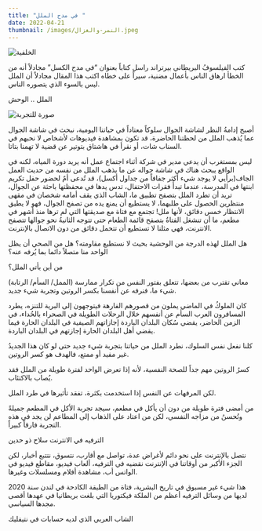 ```yaml
---
title: "في مدح الملل "
date: 2022-04-21
thumbnail: /images/النمر-والغزال.jpeg
---
```

![الخلفية](/images/أبطال-حرامي-السيارات.jpeg)

كتب الفيلسوفُ البريطاني بيرتراند راسل كتاباً بعنوان “في مدح الكسل” مجادلاً أنه من الخطأ ارهاق الناس بأعمال مضنية، سيراً على خطاه اكتب هذا المقال مجادلاً أن الملل ليس بالسوء الذي يتصوره الناس.

الملل .. الوحش

![صورة للتجربة](/images/إسلام-الجيزاوي-عمر-الشققي-.png)

أصبح إدامةُ النظر لشاشة الجوال سلوكاً معتاداً في حياتنا اليومية، نبحث في شاشة الجوال عما يُذهب الملل من لحظتنا الحاضرة، قد تكون بمشاهدة فيديوهات لأشخاص لا نحبهم في السناب شات، أو نقرأ في هاشتاق بتوتير عن قضية لا تهمنا بتاتا.

ليس بمستغرب أن يدعي مدير في شركة  أثناء اجتماع عمل أنه يريد دورة المياه، لكنه في الواقع يبحث هناك في شاشة جواله عن ما يذهب الملل من نفسه من حديث العمل الجاف(برأيي لا يوجد شيء أكثر جفافاً من جداول أكسل)، قد تُدعى أمٌ لحضور حفل تكريم ابنتها في المدرسة، عندما تبدأُ  فقرات الاحتفال، تدس يدها في محفظتها باحثة عن الجوال، تريد أن تطرد الملل بتصفح تطبيق ما، الشاب الذي يقف أمامه شخصان في  مقهى منتظرين الحصول على طلبهما، لا يستطيع أن يمنع يده من تصفح الجوال، فهو لا يطيق الانتظار خمس دقائق، لأنها ملل!
تجتمع مع فتاة مع صديقتها التي لم ترها منذ أشهر في مطعم، ما أن تنشغل الفتاةُ بتصفح قائمة الطعام حتى تتوجه الثانيةُ نحو جوالها تتصفح الانترنت، فهي مثلنا لا تستطيع أن تتحمل دقائق من دون الاتصال بالإنترنت.

هل الملل لهذه الدرجة من الوحشية بحيث لا نستطيع مقاومته؟  هل من الصحي أن يظل الواحد منا متصلاً دائما بما يُرفه عنه؟

من أين يأتي الملل؟

(الممل/ السأم/ الرتابة) معاني تقترب من بعضها، تتعلق بفتور النفس من تكرار ممارسة شيء ما، فنرفه عن أنفسنا بكسر الروتين وتجربة شيء جديد.

كان الملوكُ في الماضي يملون من قصورهم الفارهة فيتوجهون إلى البرية للتنزه، يطرد المسافرون العرب السأم عن أنفسهم خلال الرحلات الطويلة في الصحراء بالحُداء، في الزمن الحاضر، يقضي سُكان البلدان الباردة إجازاتهم الصيفية في البلدان الحارة فيما يقضي أهل البلدان الحارة إجازتهم في البلدان الباردة.

كلنا نفعل نفس السلوك، نطرد الملل من حياتنا بتجربة شيء جديد حتى لو كان هذا الجديدُ غير مفيد أو ممتع، فالهدف هو كسر الروتين.

كسرُ الروتين مهم جداً للصحة النفسية، لأنه إذا تعرض الواحد لفترة طويلة من الملل فقد يُصاب بالاكتئاب.

لكن المرفهات عن النفس إذا استخدمت بكثرة، تفقد تأثيرها في طرد الملل.

من أمضى فترة طويلة من دون أن يأكل في مطعم، سيجد تجربة الأكل في المطعم جميلةً وتُحسنُ من مزاجه النفسي، لكن من اعتاد على الذهاب إلى المطاعم لن يجد في هذه التجربة فارقاً كبيراً.

الترفيه في الانترنت سلاح ذو حدين

نتصل بالإنترنت على نحو دائم لأغراض عدة، تواصل مع أقارب، نتسوق، نتتبع أخبار، لكن الجزء الأكبر من أوقاتنا في الإنترنت نقضيه في الترفيه، ألعاب فيديو، مقاطع فيديو في الواتس أب، مشاهدة أفلام ومسلسلات وغيرها.

هذا شيء غير مسبوق في تاريخ البشرية، فتاة من الطبقة الكادحة في لندن سنة 2020 لديها من وسائل الترفيه أعظم من الملكة فيكتوريا التي بلغت بريطانيا في عهدها أقصى مجدها السياسي.

الشاب العربي الذي لديه حسابات في نتيفليك